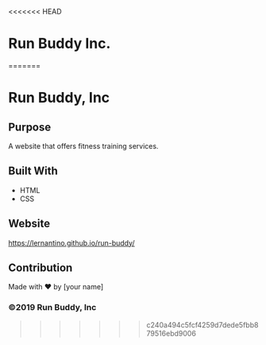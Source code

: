 <<<<<<< HEAD
# Run Buddy Inc.
=======
# Run Buddy, Inc

## Purpose
A website that offers fitness training services. 

## Built With
* HTML
* CSS

## Website
https://lernantino.github.io/run-buddy/

## Contribution
Made with ❤️ by [your name]

### ©️2019 Run Buddy, Inc 
>>>>>>> c240a494c5fcf4259d7dede5fbb879516ebd9006
